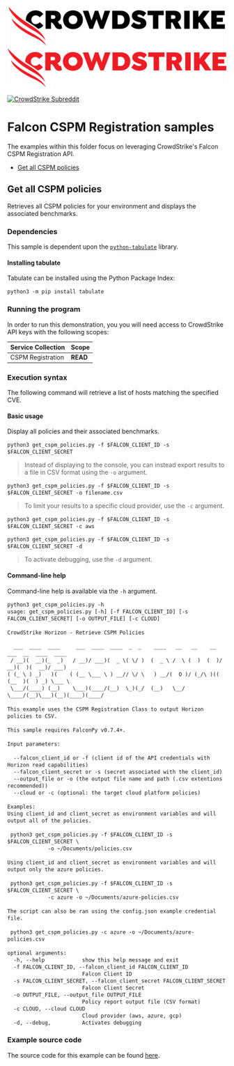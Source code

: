 ![CrowdStrike FalconPy](https://raw.githubusercontent.com/CrowdStrike/falconpy/main/docs/asset/cs-logo.png#gh-light-mode-only)
![CrowdStrike FalconPy](https://raw.githubusercontent.com/CrowdStrike/falconpy/main/docs/asset/cs-logo-red.png#gh-dark-mode-only)

[![CrowdStrike Subreddit](https://img.shields.io/badge/-r%2Fcrowdstrike-white?logo=reddit&labelColor=gray&link=https%3A%2F%2Freddit.com%2Fr%2Fcrowdstrike)](https://reddit.com/r/crowdstrike)

# Falcon CSPM Registration samples
The examples within this folder focus on leveraging CrowdStrike's Falcon CSPM Registration API.

- [Get all CSPM policies](#get-all-cspm-policies)

## Get all CSPM policies
Retrieves all CSPM policies for your environment and displays the associated benchmarks.

### Dependencies
This sample is dependent upon the [`python-tabulate`](https://github.com/gregbanks/python-tabulate) library.

#### Installing tabulate
Tabulate can be installed using the Python Package Index:

```shell
python3 -m pip install tabulate
```

### Running the program
In order to run this demonstration, you you will need access to CrowdStrike API keys with the following scopes:

| Service Collection | Scope |
| :---- | :---- |
| CSPM Registration | __READ__ |


### Execution syntax
The following command will retrieve a list of hosts matching the specified CVE.

#### Basic usage
Display all policies and their associated benchmarks.

```shell
python3 get_cspm_policies.py -f $FALCON_CLIENT_ID -s $FALCON_CLIENT_SECRET
```

> Instead of displaying to the console, you can instead export results to a file in CSV format using the `-o` argument.

```shell
python3 get_cspm_policies.py -f $FALCON_CLIENT_ID -s $FALCON_CLIENT_SECRET -o filename.csv
```

> To limit your results to a specific cloud provider, use the `-c` argument.

```shell
python3 get_cspm_policies.py -f $FALCON_CLIENT_ID -s $FALCON_CLIENT_SECRET -c aws
```

```shell
python3 get_cspm_policies.py -f $FALCON_CLIENT_ID -s $FALCON_CLIENT_SECRET -d
```
> To activate debugging, use the `-d` argument.
#### Command-line help
Command-line help is available via the `-h` argument.

```shell
python3 get_cspm_policies.py -h
usage: get_cspm_policies.py [-h] [-f FALCON_CLIENT_ID] [-s FALCON_CLIENT_SECRET] [-o OUTPUT_FILE] [-c CLOUD]

CrowdStrike Horizon - Retrieve CSPM Policies

  ___  ____  ____     ___  ____  ____  _  _    ____   __   __    __  ___  __  ____  ____
 / __)(  __)(_  _)   / __)/ ___)(  _ \( \/ )  (  _ \ /  \ (  )  (  )/ __)(  )(  __)/ ___)
( (_ \ ) _)   )(    ( (__ \___ \ ) __// \/ \   ) __/(  O )/ (_/\ )(( (__  )(  ) _) \___ \
 \___/(____) (__)    \___)(____/(__)  \_)(_/  (__)   \__/ \____/(__)\___)(__)(____)(____/

This example uses the CSPM Registration Class to output Horizon policies to CSV.

This sample requires FalconPy v0.7.4+.

Input parameters:

  --falcon_client_id or -f (client id of the API credentials with Horizon read capabilities)
  --falcon_client_secret or -s (secret associated with the client_id)
  --output_file or -o (the output file name and path (.csv extentions recommended))
  --cloud or -c (optional: the target cloud platform policies)

Examples:
Using client_id and client_secret as environment variables and will output all of the policies.

 python3 get_cspm_policies.py -f $FALCON_CLIENT_ID -s $FALCON_CLIENT_SECRET \
             -o ~/Documents/policies.csv

Using client_id and client_secret as environment variables and will output only the azure policies.

 python3 get_cspm_policies.py -f $FALCON_CLIENT_ID -s $FALCON_CLIENT_SECRET \
             -c azure -o ~/Documents/azure-policies.csv

The script can also be ran using the config.json example credential file.

 python3 get_cspm_policies.py -c azure -o ~/Documents/azure-policies.csv

optional arguments:
  -h, --help            show this help message and exit
  -f FALCON_CLIENT_ID, --falcon_client_id FALCON_CLIENT_ID
                        Falcon Client ID
  -s FALCON_CLIENT_SECRET, --falcon_client_secret FALCON_CLIENT_SECRET
                        Falcon Client Secret
  -o OUTPUT_FILE, --output_file OUTPUT_FILE
                        Policy report output file (CSV format)
  -c CLOUD, --cloud CLOUD
                        Cloud provider (aws, azure, gcp)
  -d, --debug,          Activates debugging 
```

### Example source code
The source code for this example can be found [here](get_cspm_policies.py).

